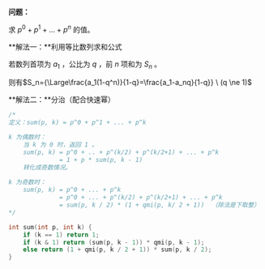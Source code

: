 **问题：**

求 $p^0 + p^1+...+p^{n}$ 的值。



**解法一：**利用等比数列求和公式

若数列首项为 $a_1$ ，公比为 $q$ ，前 $n$ 项和为 $S_n$ 。

 则有$S_n={\Large\frac{a_1(1-q^n)}{1-q}=\frac{a_1-a_nq}{1-q}} \ (q \ne 1)$



**解法二：**分治（配合快速幂）

```c++
/*
定义：sum(p, k) = p^0 + p^1 + ... + p^k

k 为偶数时：
	当 k 为 0 时，返回 1 。
	sum(p, k) = p^0 + .. + p^(k/2) + p^(k/2+1) + ... + p^k
			  = 1 + p * sum(p, k - 1)
	转化成奇数情况。
	
k 为奇数时：
	sum(p, k) = p^0 + ... + p^k
	          = p^0 + ... + p^(k/2) + p^(k/2+1) + ... + p^k
	          = sum(p, k / 2) * (1 + qmi(p, k/ 2 + 1))  （除法是下取整）
*/

int sum(int p, int k) {
    if (k == 1) return 1;
    if (k & 1) return (sum(p, k - 1)) * qmi(p, k - 1);
    else return (1 + qmi(p, k / 2 + 1)) * sum(p, k / 2);
}
```

